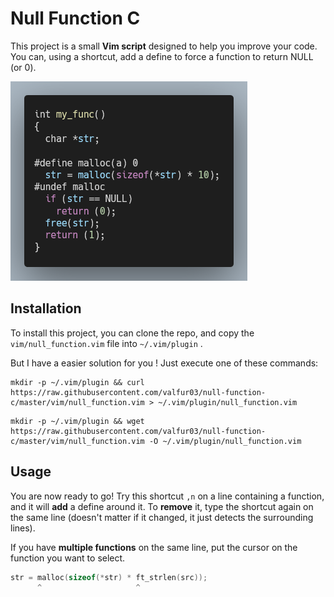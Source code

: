 # Null Function C

This project is a small **Vim script** designed to help you improve your code. You can, using a shortcut, add a define to force a function to return NULL (or 0).

![demo](.github/demo.png)

## Installation

To install this project, you can clone the repo, and copy the `vim/null_function.vim` file into `~/.vim/plugin` .

But I have a easier solution for you ! Just execute one of these commands:

```shell
mkdir -p ~/.vim/plugin && curl https://raw.githubusercontent.com/valfur03/null-function-c/master/vim/null_function.vim > ~/.vim/plugin/null_function.vim
```

```shell
mkdir -p ~/.vim/plugin && wget https://raw.githubusercontent.com/valfur03/null-function-c/master/vim/null_function.vim -O ~/.vim/plugin/null_function.vim
```

## Usage

You are now ready to go! Try this shortcut `,n` on a line containing a function, and it will **add** a define around it. To **remove** it, type the shortcut again on the same line (doesn't matter if it changed, it just detects the surrounding lines).

If you have **multiple functions** on the same line, put the cursor on the function you want to select.

```c
str = malloc(sizeof(*str) * ft_strlen(src));
      ^                     ^
```

